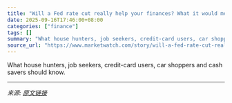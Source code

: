 ```yaml
---
title: "Will a Fed rate cut really help your finances? What it would mean for mortgages, credit-card bills, savings rates and more."
date: 2025-09-16T17:46:00+08:00
categories: ["finance"]
tags: []
summary: "What house hunters, job seekers, credit-card users, car shoppers and cash savers should know."
source_url: "https://www.marketwatch.com/story/will-a-fed-rate-cut-really-help-your-finances-what-it-would-mean-for-mortgages-credit-card-bills-savings-rates-and-more-9d3b7c16?mod=mw_rss_topstories"
---
```


What house hunters, job seekers, credit-card users, car shoppers and cash savers should know.

---

*来源: [原文链接](https://www.marketwatch.com/story/will-a-fed-rate-cut-really-help-your-finances-what-it-would-mean-for-mortgages-credit-card-bills-savings-rates-and-more-9d3b7c16?mod=mw_rss_topstories)*
